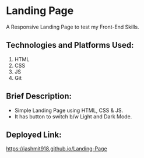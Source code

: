 # Landing Page
A Responsive Landing Page to test my Front-End Skills.

## Technologies and Platforms Used:
1. HTML
2. CSS
3. JS
4. Git

## Brief Description:
- Simple Landing Page using HTML, CSS & JS.
- It has button to switch b/w Light and Dark Mode.


## Deployed Link:
https://jashmit918.github.io/Landing-Page


